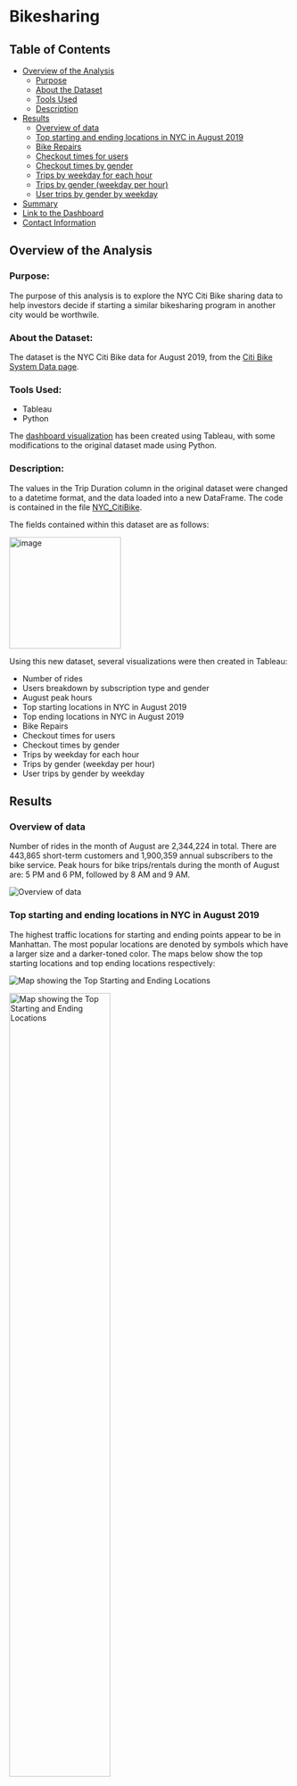 # Bikesharing
## Table of Contents
- [Overview of the Analysis](#overview-of-the-analysis)
    - [Purpose](#purpose)
    - [About the Dataset](#about-the-dataset)
    - [Tools Used](#tools-used)
    - [Description](#description)
- [Results](#results)
    - [Overview of data](#Overview-of-data)
    - [Top starting and ending locations in NYC in August 2019](#Top-starting-and-ending-locations-in-NYC-in-August-2019)
    - [Bike Repairs](#Bike-Repairs)
    - [Checkout times for users](#Checkout-times-for-users)
    - [Checkout times by gender](#Checkout-times-by-gender)
    - [Trips by weekday for each hour](#Trips-by-weekday-for-each-hour)
    - [Trips by gender (weekday per hour)](#Trips-by-gender-(weekday-per-hour))
    - [User trips by gender by weekday](#User-trips-by-gender-by-weekday)
- [Summary](#summary)
- [Link to the Dashboard](#Link-to-the-Dashboard)
- [Contact Information](#contact-information)

## Overview of the Analysis
### Purpose:
The purpose of this analysis is to explore the NYC Citi Bike sharing data to help investors decide if starting a similar bikesharing program in another city would be worthwile.

### About the Dataset:
The dataset is the NYC Citi Bike data for August 2019, from the [Citi Bike System Data page](https://ride.citibikenyc.com/system-data).

### Tools Used:
- Tableau
- Python

The [dashboard visualization](https://public.tableau.com/app/profile/sturr/viz/Book_bikesharing/NYCStory) has been created using Tableau, with some modifications to the original dataset made using Python.

### Description:
The values in the Trip Duration column in the original dataset were changed to a datetime format, and the data loaded into a new DataFrame. The code is contained in the file [NYC_CitiBike](https://github.com/SohaT7/Bikesharing/blob/main/NYC_CitiBike.ipynb).

The fields contained within this dataset are as follows:

<img width="200" alt="image" src="https://github.com/SohaT7/Bikesharing/blob/main/Images/Datafields.png"> 

Using this new dataset, several visualizations were then created in Tableau:
- Number of rides
- Users breakdown by subscription type and gender
- August peak hours
- Top starting locations in NYC in August 2019
- Top ending locations in NYC in August 2019
- Bike Repairs
- Checkout times for users
- Checkout times by gender
- Trips by weekday for each hour
- Trips by gender (weekday per hour)
- User trips by gender by weekday

## Results
### Overview of data
Number of rides in the month of August are 2,344,224 in total. There are 443,865 short-term customers and 1,900,359 annual subscribers to the bike service. Peak hours for bike trips/rentals during the month of August are: 5 PM and 6 PM, followed by 8 AM and 9 AM.

![Overview of data](https://github.com/SohaT7/Bikesharing/blob/main/Images/Tableau_main.png)

### Top starting and ending locations in NYC in August 2019
The highest traffic locations for starting and ending points appear to be in Manhattan. The most popular locations are denoted by symbols which have a larger size and a darker-toned color. The maps below show the top starting locations and top ending locations respectively:

![Map showing the Top Starting and Ending Locations](https://github.com/SohaT7/Bikesharing/blob/main/Images/ride_map.png)

<img style="width:60%" alt="Map showing the Top Starting and Ending Locations" src="https://github.com/SohaT7/Bikesharing/blob/main/Images/ride_map.png">

### Bike Repairs
The tree map helps us visualize how often each bike is used, and which bikes are used most frequently. The bikes that are used most frequently will most probably be the ones that require repairs most often.

![Tree map showing Bike Usage Frequency](https://github.com/SohaT7/Bikesharing/blob/main/Images/BikeRepairs.png)

### Checkout times for users
Most of the bikes are checked out for around 40 minutes or less.

![Graph showing the Checkout times for users](https://github.com/SohaT7/Bikesharing/blob/main/Images/CheckoutTimesForUsers.png)

### Checkout times by gender
Graphs for all genders start to level around the 40 minutes mark, i.e. most bikes are checked out by all genders for 40 minutes or under. Most of these bikes are checked out by males, followed by females, and then others. 

![Graph showing Checkout times by gender](https://github.com/SohaT7/Bikesharing/blob/main/Images/CheckoutTimesByGender.png)

### Trips by weekday for each hour
During the weekdays, the checkout times are highest around 8 AM, 5 PM, and 6 PM. During the weekends, the checkout times are highest around 10 AM to 5 PM.

![Heat map showing Trips by weekday for each hour](https://github.com/SohaT7/Bikesharing/blob/main/Images/TripsByWeekday.png)

### Trips by gender (weekday per hour)
Checkouts are highest around 7 AM, 8 AM, and 5 to 6 PM during the weekdays, and are the highest for males.

![Heat map showing Trips by gender (weekday per hour)](https://github.com/SohaT7/Bikesharing/blob/main/Images/TripsByGender.png)

### User trips by gender by weekday
Annual subscribers appear to utilize bikes more than short-term customers. That said, male subscribers appear to use bikes more than females.

<img style="width:50%" alt="Heat map showing User trips by gender by weekday" src="https://github.com/SohaT7/Bikesharing/blob/main/Images/ride_breakdown.png">

## Summary
The annually subscribed users appear to use bikes more than the short-term customers. Males seem to be utilizing bikes more than females, followed by the other genders thereafter. The peak usage timings are in the morning (8 AM and 9 AM) and evening (5 PM and 6 PM). Most rentals are in Manhattan, and for 40 minutes or less. 

Some other visualizations that can be added are as follows:
- Stations by User Type: This can help determine if the tourists use the same stations as the annual subscribers/locals, and the frequency of usage. We can make use of longitude and latitude fields to generate a geographical map or station names to create a heat map.
- Traffic in each station: This can help gauge how much traffic that uses Citi Bikes passes through each station. We can use Station IDs to generate a tree map for this one. 
- Area by Gender type: This can help determine if there are some areas that are preferred by different genders, or all areas are equally preferred by all of them. We can use the latitude and longitude fields along with the gender field. 
- Area by trip duration: We can use latitude and longitude fields with the trip duration field, to determine if the bikers spend more time in certain areas than others. 

## Contact Information
Email: st.sohatariq@gmail.com
